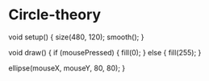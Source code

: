 # Circle-theory
void setup()
{
  size(480, 120);
  smooth();
}

void draw()
{
  if (mousePressed)
  {
    fill(0);
  }
  else
  {
    fill(255);
  }
  
  ellipse(mouseX, mouseY, 80, 80);
}
